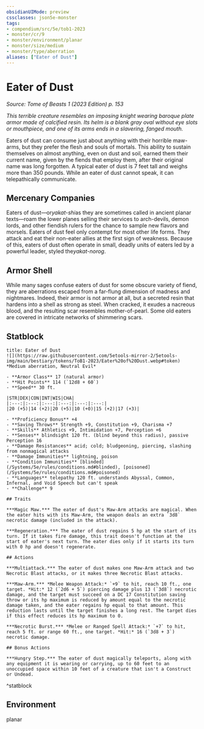 ```yaml
---
obsidianUIMode: preview
cssclasses: json5e-monster
tags:
- compendium/src/5e/tob1-2023
- monster/cr/9
- monster/environment/planar
- monster/size/medium
- monster/type/aberration
aliases: ["Eater of Dust"]
---
```

# Eater of Dust
*Source: Tome of Beasts 1 (2023 Edition) p. 153*  

*This terrible creature resembles an imposing knight wearing baroque plate armor made of calcified resin. Its helm is a blank gray oval without eye slots or mouthpiece, and one of its arms ends in a slavering, fanged mouth.*

Eaters of dust can consume just about anything with their horrible maw-arms, but they prefer the flesh and souls of mortals. This ability to sustain themselves on almost anything, even on dust and soil, earned them their current name, given by the fiends that employ them, after their original name was long forgotten. A typical eater of dust is 7 feet tall and weighs more than 350 pounds. While an eater of dust cannot speak, it can telepathically communicate.

## Mercenary Companies

Eaters of dust—or*yakat-shi*as they are sometimes called in ancient planar texts—roam the lower planes selling their services to arch-devils, demon lords, and other fiendish rulers for the chance to sample new flavors and morsels. Eaters of dust feel only contempt for most other life forms. They attack and eat their non-eater allies at the first sign of weakness. Because of this, eaters of dust often operate in small, deadly units of eaters led by a powerful leader, styled the*yakat-norog*.

## Armor Shell

While many sages confuse eaters of dust for some obscure variety of fiend, they are aberrations escaped from a far-flung dimension of madness and nightmares. Indeed, their armor is not armor at all, but a secreted resin that hardens into a shell as strong as steel. When cracked, it exudes a nacreous blood, and the resulting scar resembles mother-of-pearl. Some old eaters are covered in intricate networks of shimmering scars.

## Statblock

```ad-statblock
title: Eater of Dust
![](https://raw.githubusercontent.com/5etools-mirror-2/5etools-img/main/bestiary/tokens/ToB1-2023/Eater%20of%20Dust.webp#token)
*Medium aberration, Neutral Evil*

- **Armor Class** 17 (natural armor)
- **Hit Points** 114 (`12d8 + 60`)
- **Speed** 30 ft.

|STR|DEX|CON|INT|WIS|CHA|
|:---:|:---:|:---:|:---:|:---:|:---:|
|20 (+5)|14 (+2)|20 (+5)|10 (+0)|15 (+2)|17 (+3)|

- **Proficiency Bonus** +4
- **Saving Throws** Strength +9, Constitution +9, Charisma +7
- **Skills** Athletics +9, Intimidation +7, Perception +6
- **Senses** blindsight 120 ft. (blind beyond this radius), passive Perception 16
- **Damage Resistances** acid; cold; bludgeoning, piercing, slashing from nonmagical attacks
- **Damage Immunities** lightning, poison
- **Condition Immunities** [blinded](/Systems/5e/rules/conditions.md#blinded), [poisoned](/Systems/5e/rules/conditions.md#poisoned)
- **Languages** telepathy 120 ft. understands Abyssal, Common, Infernal, and Void Speech but can't speak
- **Challenge** 9

## Traits

***Magic Maw.*** The eater of dust's Maw-Arm attacks are magical. When the eater hits with its Maw-Arm, the weapon deals an extra `3d8` necrotic damage (included in the attack).

***Regeneration.*** The eater of dust regains 5 hp at the start of its turn. If it takes fire damage, this trait doesn't function at the start of eater's next turn. The eater dies only if it starts its turn with 0 hp and doesn't regenerate.

## Actions

***Multiattack.*** The eater of dust makes one Maw-Arm attack and two Necrotic Blast attacks, or it makes three Necrotic Blast attacks.

***Maw-Arm.*** *Melee Weapon Attack:* `+9` to hit, reach 10 ft., one target. *Hit:* 12 (`2d6 + 5`) piercing damage plus 13 (`3d8`) necrotic damage, and the target must succeed on a DC 17 Constitution saving throw or its hp maximum is reduced by amount equal to the necrotic damage taken, and the eater regains hp equal to that amount. This reduction lasts until the target finishes a long rest. The target dies if this effect reduces its hp maximum to 0.

***Necrotic Burst.*** *Melee or Ranged Spell Attack:* `+7` to hit, reach 5 ft. or range 60 ft., one target. *Hit:* 16 (`3d8 + 3`) necrotic damage.

## Bonus Actions

***Hungry Step.*** The eater of dust magically teleports, along with any equipment it is wearing or carrying, up to 60 feet to an unoccupied space within 10 feet of a creature that isn't a Construct or Undead.
```
^statblock

## Environment

planar